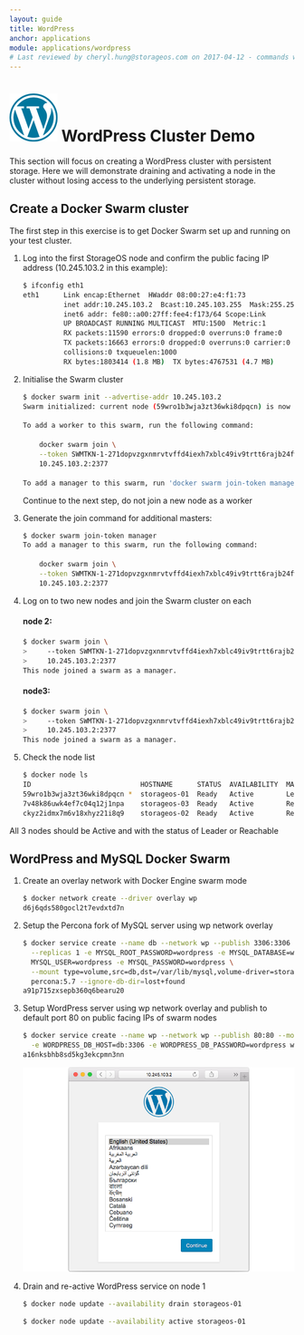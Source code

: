 ```yaml
---
layout: guide
title: WordPress
anchor: applications
module: applications/wordpress
# Last reviewed by cheryl.hung@storageos.com on 2017-04-12 - commands work fine but can't connect to WP
---
```


# ![image](/images/docs/explore/wordpresslogo.png) WordPress Cluster Demo

This section will focus on creating a WordPress cluster with persistent storage.  Here we will demonstrate draining and activating a node in the cluster without losing access to the underlying persistent storage.


## Create a Docker Swarm cluster

The first step in this exercise is to get Docker Swarm set up and running on your test cluster.

1. Log into the first StorageOS node and confirm the public facing IP address (10.245.103.2 in this example):

   ```bash
   $ ifconfig eth1
   eth1      Link encap:Ethernet  HWaddr 08:00:27:e4:f1:73
             inet addr:10.245.103.2  Bcast:10.245.103.255  Mask:255.255.255.0
             inet6 addr: fe80::a00:27ff:fee4:f173/64 Scope:Link
             UP BROADCAST RUNNING MULTICAST  MTU:1500  Metric:1
             RX packets:11590 errors:0 dropped:0 overruns:0 frame:0
             TX packets:16663 errors:0 dropped:0 overruns:0 carrier:0
             collisions:0 txqueuelen:1000
             RX bytes:1803414 (1.8 MB)  TX bytes:4767531 (4.7 MB)
   ```

2. Initialise the Swarm cluster

   ```bash
   $ docker swarm init --advertise-addr 10.245.103.2
   Swarm initialized: current node (59wro1b3wja3zt36wki8dpqcn) is now a manager.

   To add a worker to this swarm, run the following command:

       docker swarm join \
       --token SWMTKN-1-271dopvzgxnmrvtvffd4iexh7xblc49iv9trtt6rajb24fwfkr-4jpzr7yzq12gnh2c6f5nvgwyz \
       10.245.103.2:2377

   To add a manager to this swarm, run 'docker swarm join-token manager' and follow the instructions.
   ```
   
   Continue to the next step, do not join a new node as a worker

3. Generate the join command for additional masters:

   ```bash
   $ docker swarm join-token manager
   To add a manager to this swarm, run the following command:

       docker swarm join \
       --token SWMTKN-1-271dopvzgxnmrvtvffd4iexh7xblc49iv9trtt6rajb24fwfkr-3wbcj986wv2e1d389a8rfhvl1 \
       10.245.103.2:2377
   ```

4. Log on to two new nodes and join the Swarm cluster on each

   #### node 2:

   ```bash
   $ docker swarm join \
   >     --token SWMTKN-1-271dopvzgxnmrvtvffd4iexh7xblc49iv9trtt6rajb24fwfkr-3wbcj986wv2e1d389a8rfhvl1 \
   >     10.245.103.2:2377
   This node joined a swarm as a manager.
   ```

   #### node3:

   ```bash
   $ docker swarm join \
   >     --token SWMTKN-1-271dopvzgxnmrvtvffd4iexh7xblc49iv9trtt6rajb24fwfkr-3wbcj986wv2e1d389a8rfhvl1 \
   >     10.245.103.2:2377
   This node joined a swarm as a manager.
   ```

6. Check the node list

   ```bash
   $ docker node ls
   ID                           HOSTNAME      STATUS  AVAILABILITY  MANAGER STATUS
   59wro1b3wja3zt36wki8dpqcn *  storageos-01  Ready   Active        Leader
   7v48k86uwk4ef7c04q12j1npa    storageos-03  Ready   Active        Reachable
   ckyz2idmx7m6v18xhyz21i8q9    storageos-02  Ready   Active        Reachable
   ```

All 3 nodes should be Active and with the status of Leader or Reachable

## WordPress and MySQL Docker Swarm

1. Create an overlay network with Docker Engine swarm mode

   ```bash
   $ docker network create --driver overlay wp
   d6j6qds580gocl2t7evdxtd7n
   ```

2. Setup the Percona fork of MySQL server using wp network overlay

   ```bash
   $ docker service create --name db --network wp --publish 3306:3306 --detach=true \
     --replicas 1 -e MYSQL_ROOT_PASSWORD=wordpress -e MYSQL_DATABASE=wordpress -e \
     MYSQL_USER=wordpress -e MYSQL_PASSWORD=wordpress \
     --mount type=volume,src=db,dst=/var/lib/mysql,volume-driver=storageos \
     percona:5.7 --ignore-db-dir=lost+found
   a91p715zxsepb360q6bearu20
   ```

3. Setup WordPress server using wp network overlay and publish to default port 80 on public facing IPs of swarm nodes

   ```bash
   $ docker service create --name wp --network wp --publish 80:80 --mode global --detach=true \
     -e WORDPRESS_DB_HOST=db:3306 -e WORDPRESS_DB_PASSWORD=wordpress wordpress:latest
   a16nksbhb8sd5kg3ekcpmn3nn
   ```

   ![screenshot](/images/docs/explore/wordpresssetup.png)

4. Drain and re-active WordPress service on node 1

   ```bash
   $ docker node update --availability drain storageos-01
   ```
   ```bash
   $ docker node update --availability active storageos-01
   ```
